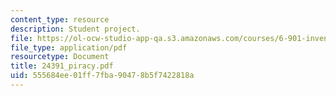 ```yaml
---
content_type: resource
description: Student project.
file: https://ol-ocw-studio-app-qa.s3.amazonaws.com/courses/6-901-inventions-and-patents-fall-2005/555684ee01ff7fba90478b5f7422818a_24391_piracy.pdf
file_type: application/pdf
resourcetype: Document
title: 24391_piracy.pdf
uid: 555684ee-01ff-7fba-9047-8b5f7422818a
---
```

